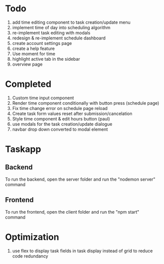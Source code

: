 # Todo
1. add time editing component to task creation/update menu
2. implement time of day into scheduling algorithm
3. re-implement task editing with modals
4. redesign & re-implement schedule dashboard
5. create account settings page
6. create a help feature
7. Use moment for time
8. highlight active tab in the sidebar
9. overview page

# Completed
1. Custom time input component
2. Render time component conditionally with button press (schedule page)
3. Fix time change error on schedule page reload
4. Create task form values reset after submission/cancelation
5. Style time component & edit hours button (paul)
6. use modals for the task creation/update dialogue
7. navbar drop down converted to modal element

# Taskapp
## Backend
To run the backend, open the server folder and run the "nodemon server" command
## Frontend
To run the frontend, open the client folder and run the "npm start" command

# Optimization
1. use flex to display task fields in task display instead of grid to reduce code redundancy
